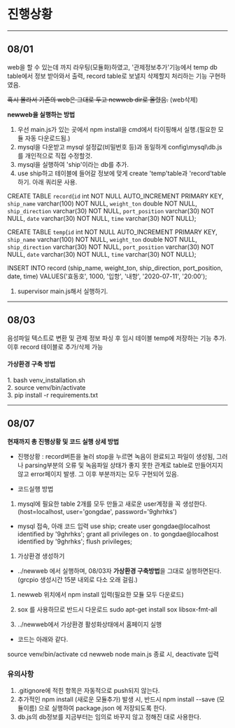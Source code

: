 # 진행상황
***
## 08/01
web을 할 수 있는데 까지 라우팅(모듈화)하였고, '관제정보추가'기능에서 temp db table에서 정보 받아와서 출력, record table로 보낼지 삭제할지 처리하는 기능 구현하였음.

~~혹시 몰라서 기존의 web은 그대로 두고 newweb dir로 올렸음.~~ (web삭제)

**newweb을 실행하는 방법**
1. 우선 main.js가 있는 곳에서 npm install을 cmd에서 타이핑해서 실행.(필요한 모듈 자동 다운로드됨.)
1. mysql을 다운받고 mysql 설정값(비밀번호 등)과 동일하게 config\mysql\db.js를 개인적으로 직접 수정할것.
1. mysql을 실행하여 'ship'이라는 db를 추가.
1. use ship하고 테이블에 들어갈 정보에 맞게 create 'temp'table과 'record'table 하기. 아래 쿼리문 사용.

CREATE TABLE `record`(`id` int NOT NULL AUTO_INCREMENT PRIMARY KEY, `ship_name` varchar(100) NOT NULL, `weight_ton` double NOT NULL, `ship_direction` varchar(30) NOT NULL, `port_position` varchar(30) NOT NULL, `date` varchar(30) NOT NULL, `time` varchar(30) NOT NULL);

CREATE TABLE `temp`(`id` int NOT NULL AUTO_INCREMENT PRIMARY KEY, `ship_name` varchar(100) NOT NULL, `weight_ton` double NOT NULL, `ship_direction` varchar(30) NOT NULL, `port_position` varchar(30) NOT NULL, `date` varchar(30) NOT NULL, `time` varchar(30) NOT NULL);

INSERT INTO record (ship_name, weight_ton, ship_direction, port_position, date, time) VALUES('효동호', 1000, '입항', '내항', '2020-07-11', '20:00');

1. supervisor main.js해서 실행하기.

***

## 08/03
음성파일 텍스트로 변환 및 관제 정보 파싱 후 임시 테이블 temp에 저장하는 기능 추가.
이후 record 테이블로 추가/삭제 가능

<h4>가상환경 구축 방법</h4>
1. bash venv_installation.sh <br>
2. source venv/bin/activate <br>
3. pip install -r requirements.txt <br>

***

## 08/07
**현재까지 총 진행상황 및 코드 실행 상세 방법**
- 진행상황 : record버튼을 눌러 stop을 누르면 녹음이 완료되고 파일이 생성됨, 그러나 parsing부분의 오류 및 녹음파일 상태가 좋지 못한 관계로 table로 만들어지지 않고 error페이지 발생. 그 이후 부분까지는 모두 구현되어 있음.

- 코드실행 방법
1. mysql에 필요한 table 2개를 모두 만들고 새로운 user계정을 꼭 생성한다. (host=localhost, user='gongdae', password='9ghrhks')
 - mysql 접속, 아래 코드 입력
use ship;
create user gongdae@localhost identified by '9ghrhks';
grant all privileges on *.* to gongdae@localhost identified by '9ghrhks';
flush privileges;

1. 가상환경 생성하기
 - ../newweb 에서 실행하며, 08/03자 **가상환경 구축방법**을 그대로 실행하면된다.(grcpio 생성시간 15분 내외로 다소 오래 걸림.)

1. newweb 위치에서 npm install 입력(필요한 모듈 모두 다운로드)

1. sox 를 사용하므로 반드시 다운로드
sudo apt-get install sox libsox-fmt-all

1. ../newweb에서 가상환경 활성화상태에서 홈페이지 실행
 - 코드는 아래와 같다.

source venv/bin/activate
cd newweb
node main.js
종료 시, deactivate 입력

### 유의사항
1. .gitignore에 적힌 항목은 자동적으로 push되지 않는다.
2. 추가적인 npm install (새로운 모듈추가) 발생 시, 반드시 npm install --save (모듈이름) 으로 실행하여 package.json 에 저장되도록 한다.
3. db.js의 db정보를 지금부터는 임의로 바꾸지 않고 정해진 대로 사용한다.
